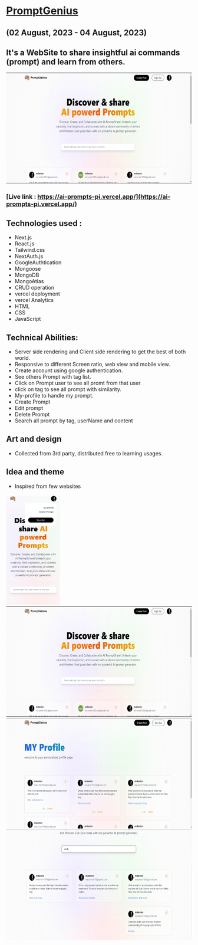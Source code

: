 

# [PromptGenius](https://ai-prompts-pi.vercel.app/)

## (02 August, 2023 - 04 August, 2023)

## It's a WebSite to share insightful ai commands (prompt) and learn from others.

<div display="flex" align="center">
<img src="public/assets/readme/Screenshot 2023-08-04 054155.png" height="300" >
</div>

### [Live link : https://ai-prompts-pi.vercel.app/](https://ai-prompts-pi.vercel.app/)


## Technologies used :
* Next.js
* React.js
* Tailwind.css
* NextAuth.js
* GoogleAuthtication
* Mongoose
* MongoDB
* MongoAtlas
* CRUD operation
* vercel deployment
* vercel Analytics
* HTML
* CSS
* JavaScript


## Technical Abilities:
* Server side rendering and Client side rendering to get the best of both world.
* Responsive to different Screen ratio, web view and mobile view.
* Create account using google authentication.
* See others Prompt with tag list.
* Click on Prompt user to see all promt from that user
* click on tag to see all prompt with similarity.
* My-profile to handle my prompt.
* Create Prompt
* Edit prompt
* Delete Prompt
* Search all prompt by tag, userName and content


## Art and design
* Collected from 3rd party, distributed free to learning usages.

## Idea and theme
* Inspired from few websites


<div>
<img src="public/assets/readme/ai-prompts-pi.vercel.app_(Samsung Galaxy S8+).png" height="300"> 
<img src="public/assets/readme/Screenshot 2023-08-04 054155.png" height="300"> 
<img src="public/assets/readme/Screenshot 2023-08-04 054450.png" height="300"> 
<img src="public/assets/readme/Screenshot 2023-08-04 054516.png" height="300"> 
</div>

